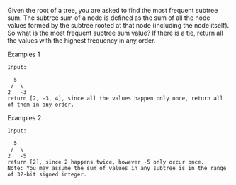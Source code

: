 Given the root of a tree, you are asked to find the most frequent subtree sum. The subtree sum of a node is defined as the sum of all the node values formed by the subtree rooted at that node (including the node itself). So what is the most frequent subtree sum value? If there is a tie, return all the values with the highest frequency in any order.

Examples 1

```
Input:

  5
 /  \
2   -3
return [2, -3, 4], since all the values happen only once, return all of them in any order.
```

Examples 2

```
Input:

  5
 /  \
2   -5
return [2], since 2 happens twice, however -5 only occur once.
Note: You may assume the sum of values in any subtree is in the range of 32-bit signed integer.
```

